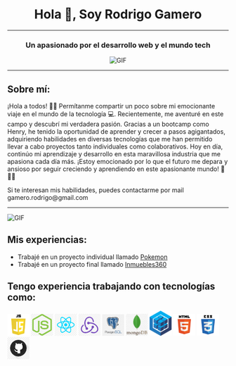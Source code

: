 <!DOCTYPE html>
<html>
<body>
  <h1 style="text-align: center;">Hola 👋, Soy Rodrigo Gamero</h1>
  <hr>
  <h3 style="text-align: center;">Un apasionado por el desarrollo web y el mundo tech</h3>
  <p style="text-align: center;">
    <img src="giphy.gif" alt="GIF">
  </p>
  <hr>

  <h2>Sobre mí:</h2>
  <p>
    ¡Hola a todos! 🫶🏻 Permítanme compartir un poco sobre mi emocionante viaje en el mundo de la tecnología 💻. Recientemente, me aventuré en este campo y descubrí mi verdadera pasión. Gracias a un bootcamp como Henry, he tenido la oportunidad de aprender y crecer a pasos agigantados, adquiriendo habilidades en diversas tecnologías que me han permitido llevar a cabo proyectos tanto individuales como colaborativos. Hoy en día, continúo mi aprendizaje y desarrollo en esta maravillosa industria que me apasiona cada día más. ¡Estoy emocionado por lo que el futuro me depara y ansioso por seguir creciendo y aprendiendo en este apasionante mundo! 🚀🚀🚀
  </p>
  <p>Si te interesan mis habilidades, puedes contactarme por mail gamero.rodrigo@gmail.com</p>
  <hr>
  <p>
    <img src="coding.gif" alt="GIF">
  </p>

  <h2>Mis experiencias:</h2>
  <ul>
    <li>Trabajé en un proyecto individual llamado <a href="https://github.com/Regameroh87/Pokemon-PI">Pokemon</a></li>
    <li>Trabajé en un proyecto final llamado <a href="https://github.com/joaBotto/proyectofinal">Inmuebles360</a></li>
  </ul>

  <h2>Tengo experiencia trabajando con tecnologías como:</h2>
  <p>
    <img src="javascript.png" alt="JavaScript" width="50">
    <img src="nodejs.png" alt="Node.js" width="50">
    <img src="react.png" alt="React" width="50">
    <img src="redux.png" alt="Redux" width="50">
    <img src="postgresSQL.png" alt="PostgreSQL" width="50">
    <img src="mongoDB.jpeg" alt="MongoDB" width="50">
    <img src="sequelize.png" alt="Sequelize" width="50">
    <img src="html.png" alt="HTML" width="50">
    <img src="css.png" alt="CSS" width="50">
    <img src="github.png" alt="GitHub" width="50">
  </p>
</body>
</html>

